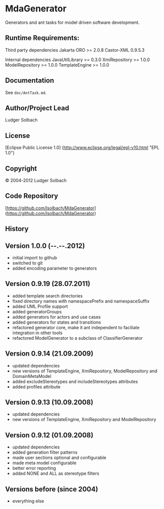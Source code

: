 MdaGenerator
============

Generators and ant tasks for model driven software development.

Runtime Requirements:
---------------------
Third party dependencies
Jakarta ORO >= 2.0.8
Castor-XML 0.9.5.3

Internal dependencies
JavaUtilLibrary >= 0.3.0
XmiRepository >= 1.0.0
ModelRepository >= 1.0.0
TemplateEngine >= 1.0.0

Documentation
-------------
See `doc/AntTask.md`.

Author/Project Lead
-------------------
Ludger Solbach

License
-------
[Eclipse Public License 1.0] (http://www.eclipse.org/legal/epl-v10.html "EPL 1.0")

Copyright
---------
© 2004-2012 Ludger Solbach

Code Repository
---------------
[https://github.com/lsolbach/MdaGenerator] (https://github.com/lsolbach/MdaGenerator)

History
-------

Version 1.0.0 (--.--.2012)
--------------------------
* initial import to github
* switched to git
* added encoding parameter to generators 

Version 0.9.19 (28.07.2011)
---------------------------
* added template search directories
* fixed directory names with namespacePrefix and namespaceSuffix
* added UML Profile support
* added generatorGroups
* added generators for actors and use cases
* added generators for states and transitions
* refactored generator core, make it ant independent to faciliate integration in other tools
* refactored ModelGenerator to a subclass of ClassifierGenerator

Version 0.9.14 (21.09.2009)
---------------------------
* updated dependencies
* new versions of TemplateEngine, XmiRepository, ModelRepository and DomainMetaModel
* added excludeStereotypes and includeStereotypes attributes
* added profiles attribute

Version 0.9.13 (10.09.2008)
---------------------------
* updated dependencies
* new versions of TemplateEngine, XmiRepository and ModelRepository

Version 0.9.12 (01.09.2008)
---------------------------
* updated dependencies
* added generation filter patterns
* made user sections optional and configurable
* made meta model configurable
* better error reporting
* added NONE and ALL as stereotype filters

Versions before (since 2004)
----------------------------
* everything else
